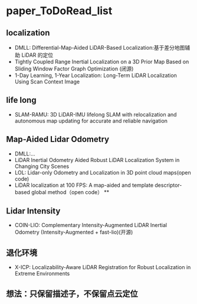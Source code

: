 # paper_ToDoRead_list

## localization

- DMLL: Differential-Map-Aided LiDAR-Based Localization:基于差分地图辅助 LiDAR 的定位
- Tightly Coupled Range Inertial Localization on a 3D Prior Map Based on Sliding Window Factor Graph Optimization (闭源)
- 1-Day Learning, 1-Year Localization: Long-Term LiDAR Localization Using Scan Context Image


## life long

- SLAM-RAMU: 3D LiDAR-IMU lifelong SLAM with relocalization and autonomous map updating for accurate and reliable navigation



## Map-Aided Lidar Odometry
- DMLL:...
- LiDAR Inertial Odometry Aided Robust LiDAR Localization System in Changing City Scenes
- LOL: Lidar-only Odometry and Localization in 3D point cloud maps(open code)
- LiDAR localization at 100 FPS: A map-aided and template descriptor-based global method（open code） **


## Lidar Intensity

- COIN-LIO: Complementary Intensity-Augmented LiDAR Inertial Odometry (Intensity-Augmented + fast-lio)(开源)

## 退化环境

- X-ICP: Localizability-Aware LiDAR Registration for Robust Localization in Extreme Environments








## 想法：只保留描述子，不保留点云定位